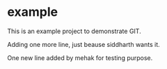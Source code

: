 # example

This is an example project to demonstrate GIT.

Adding one more line, just beause siddharth wants it.

One new line added by mehak for testing purpose.
